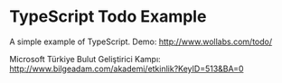 # TypeScript Todo Example

A simple example of TypeScript.
Demo: http://www.wollabs.com/todo/

Microsoft Türkiye Bulut Geliştirici Kampı: http://www.bilgeadam.com/akademi/etkinlik?KeyID=513&BA=0
